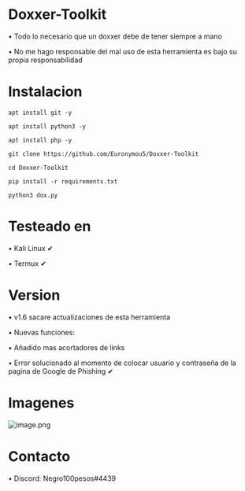 # Doxxer-Toolkit
• Todo lo necesario que un doxxer debe de tener siempre a mano

• No me hago responsable del mal uso de esta herramienta es bajo su propia responsabilidad
# Instalacion
```
apt install git -y
```
```
apt install python3 -y
```
```
apt install php -y
```
```
git clone https://github.com/Euronymou5/Doxxer-Toolkit
```
```
cd Doxxer-Toolkit
```
```
pip install -r requirements.txt
```
```
python3 dox.py
```
# Testeado en
• Kali Linux ✔

• Termux ✔
# Version
• v1.6  sacare actualizaciones de esta herramienta

• Nuevas funciones:

• Añadido mas acortadores de links

• Error solucionado al momento de colocar usuario y contraseña de la pagina de Google de Phishing ✔

# Imagenes
![image.png](https://github.com/Euronymou5/Doxxer-Toolkit/blob/main/.imagenes/imagen.png?raw=true)
# Contacto
• Discord: Negro100pesos#4439
